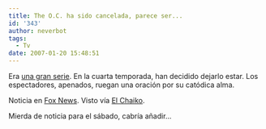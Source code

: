 ```yaml
---
title: The O.C. ha sido cancelada, parece ser...
id: '343'
author: neverbot
tags:
  - Tv
date: 2007-01-20 15:48:51
---
```


Era [una gran serie](https://www.neverbot.com/tebeos/5-razones-por-las-que-me-gusta-the-oc/). En la cuarta temporada, han decidido dejarlo estar. Los espectadores, apenados, ruegan una oración por su catódica alma.

Noticia en [Fox News](http://www.foxnews.com/story/0,2933,241447,00.html). Visto vía [El Chaiko](http://elchaiko.blogspot.com/2007/01/noooooooooooooooooo.html).

Mierda de noticia para el sábado, cabría añadir...